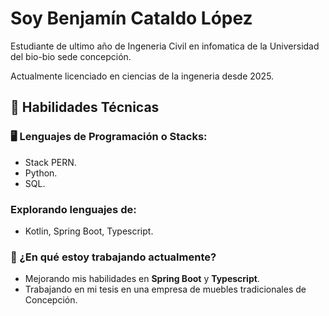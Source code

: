 # Soy Benjamín Cataldo López

Estudiante de ultimo año de Ingeneria Civil en infomatica de la Universidad del bio-bio sede concepción.

Actualmente licenciado en ciencias de la ingeneria desde 2025.

## 🚀 Habilidades Técnicas

### 🖥️ Lenguajes de Programación o Stacks:
- Stack PERN.
- Python.
- SQL.

### Explorando lenguajes de:
- Kotlin, Spring Boot, Typescript.




### 🌱 ¿En qué estoy trabajando actualmente?
- Mejorando mis habilidades en **Spring Boot** y **Typescript**.
- Trabajando en mi tesis en una empresa de muebles tradicionales de Concepción.

<!--
**cataldo-lab/cataldo-lab** is a ✨ _special_ ✨ repository because its `README.md` (this file) appears on your GitHub profile.

Here are some ideas to get you started:

- 🔭 I’m currently working on ...
- 🌱 I’m currently learning ...
- 👯 I’m looking to collaborate on ...
- 🤔 I’m looking for help with ...
- 💬 Ask me about ...
- 📫 How to reach me: ...
- 😄 Pronouns: ...
- ⚡ Fun fact: ...
-->
